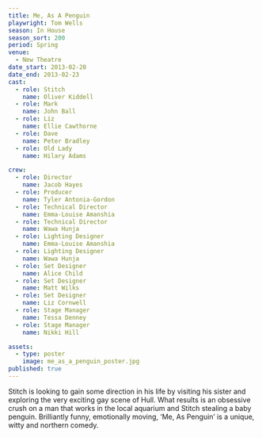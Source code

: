 ```yaml
---
title: Me, As A Penguin
playwright: Tom Wells
season: In House
season_sort: 200
period: Spring
venue:
  - New Theatre
date_start: 2013-02-20
date_end: 2013-02-23
cast:
  - role: Stitch
    name: Oliver Kiddell
  - role: Mark
    name: John Ball
  - role: Liz
    name: Ellie Cawthorne
  - role: Dave
    name: Peter Bradley
  - role: Old Lady
    name: Hilary Adams

crew:
  - role: Director
    name: Jacob Hayes
  - role: Producer
    name: Tyler Antonia-Gordon
  - role: Technical Director
    name: Emma-Louise Amanshia
  - role: Technical Director
    name: Wawa Hunja
  - role: Lighting Designer
    name: Emma-Louise Amanshia
  - role: Lighting Designer
    name: Wawa Hunja
  - role: Set Designer
    name: Alice Child
  - role: Set Designer
    name: Matt Wilks
  - role: Set Designer
    name: Liz Cornwell
  - role: Stage Manager
    name: Tessa Denney
  - role: Stage Manager
    name: Nikki Hill

assets:
  - type: poster
    image: me_as_a_penguin_poster.jpg
published: true
---
```


Stitch is looking to gain some direction in his life by visiting his sister and exploring the very exciting gay scene of Hull. What results is an obsessive crush on a man that works in the local aquarium and Stitch stealing a baby penguin. Brilliantly funny, emotionally moving, ‘Me, As Penguin’ is a unique, witty and northern comedy.

